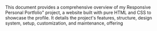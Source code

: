This document provides a comprehensive overview of my Responsive Personal Portfolio" project, a website built with pure HTML and CSS to showcase the profile. It details the project's features, structure, design system, setup, customization, and maintenance, offering 
